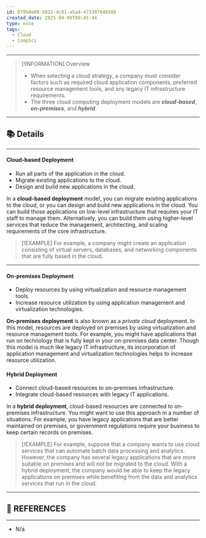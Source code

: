 ```yaml
---
id: 879b0e08-5032-4c01-a5a4-473397648588
created_date: 2025-04-08T09:45:44
type: note
tags:
  - Cloud
  - CompSci
---
```

---
> [!INFORMATION] Overview
> - When selecting a cloud strategy, a company must consider factors such as required cloud application components, preferred resource management tools, and any legacy IT infrastructure requirements.
> - The three cloud computing deployment models are ***cloud-based***, ***on-premises***, and ***hybrid***.

---
## 📚 Details
---
#### Cloud-based Deployment
- Run all parts of the application in the cloud.
- Migrate existing applications to the cloud.
- Design and build new applications in the cloud.

In a **cloud-based deployment** model, you can migrate existing applications to the cloud, or you can design and build new applications in the cloud. You can build those applications on low-level infrastructure that requires your IT staff to manage them. Alternatively, you can build them using higher-level services that reduce the management, architecting, and scaling requirements of the core infrastructure.

> [!EXAMPLE]
> For example, a company might create an application consisting of virtual servers, databases, and networking components that are fully based in the cloud.

---
#### On-premises Deployment
- Deploy resources by using virtualization and resource management tools.
- Increase resource utilization by using application management and virtualization technologies.

**On-premises deployment** is also known as a _private cloud_ deployment. In this model, resources are deployed on premises by using virtualization and resource management tools. For example, you might have applications that run on technology that is fully kept in your on-premises data center. Though this model is much like legacy IT infrastructure, its incorporation of application management and virtualization technologies helps to increase resource utilization.

#### Hybrid Deployment
- Connect cloud-based resources to on-premises infrastructure.
- Integrate cloud-based resources with legacy IT applications.

In a **hybrid deployment**, cloud-based resources are connected to on-premises infrastructure. You might want to use this approach in a number of situations. For example, you have legacy applications that are better maintained on premises, or government regulations require your business to keep certain records on premises.

> [!EXAMPLE]
> For example, suppose that a company wants to use cloud services that can automate batch data processing and analytics. However, the company has several legacy applications that are more suitable on premises and will not be migrated to the cloud. With a hybrid deployment, the company would be able to keep the legacy applications on premises while benefiting from the data and analytics services that run in the cloud.

---
## 🔗 REFERENCES
---

- N/a